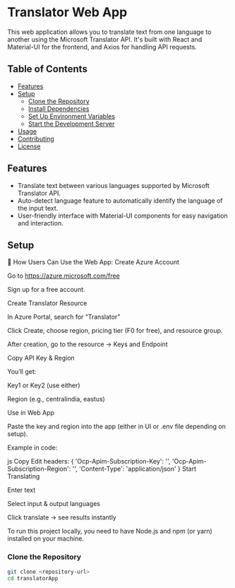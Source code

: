 # Translator Web App

This web application allows you to translate text from one language to another using the Microsoft Translator API. It's built with React and Material-UI for the frontend, and Axios for handling API requests.

## Table of Contents

- [Features](#features)
- [Setup](#setup)
  - [Clone the Repository](#clone-the-repository)
  - [Install Dependencies](#install-dependencies)
  - [Set Up Environment Variables](#set-up-environment-variables)
  - [Start the Development Server](#start-the-development-server)
- [Usage](#usage)
- [Contributing](#contributing)
- [License](#license)

## Features

- Translate text between various languages supported by Microsoft Translator API.
- Auto-detect language feature to automatically identify the language of the input text.
- User-friendly interface with Material-UI components for easy navigation and interaction.

## Setup
🔹 How Users Can Use the Web App:
Create Azure Account

Go to https://azure.microsoft.com/free

Sign up for a free account.

Create Translator Resource

In Azure Portal, search for “Translator”

Click Create, choose region, pricing tier (F0 for free), and resource group.

After creation, go to the resource → Keys and Endpoint

Copy API Key & Region

You’ll get:

Key1 or Key2 (use either)

Region (e.g., centralindia, eastus)

Use in Web App

Paste the key and region into the app (either in UI or .env file depending on setup).

Example in code:

js
Copy
Edit
headers: {
  'Ocp-Apim-Subscription-Key': '<your-key>',
  'Ocp-Apim-Subscription-Region': '<your-region>',
  'Content-Type': 'application/json'
}
Start Translating

Enter text

Select input & output languages

Click translate → see results instantly



To run this project locally, you need to have Node.js and npm (or yarn) installed on your machine.

### Clone the Repository

```bash
git clone <repository-url>
cd translatorApp

